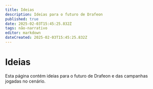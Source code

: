 ```yaml
---
title: Ideias
description: Ideias para o futuro de Drafeon
published: true
date: 2025-02-03T15:45:25.832Z
tags: não-narrativo
editor: markdown
dateCreated: 2025-02-03T15:45:25.832Z
---
```


# Ideias
Esta página contém ideias para o futuro de Drafeon e das campanhas jogadas no cenário.